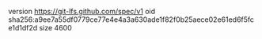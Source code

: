 version https://git-lfs.github.com/spec/v1
oid sha256:a9ee7a55df0779ce77e4e4a3a630ade1f82f0b25aece02e61ed6f5fce1d1df2d
size 4600
